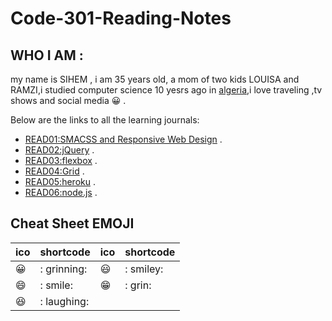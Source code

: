 # Code-301-Reading-Notes

## WHO I AM  :
my name is SIHEM , i am 35 years old, a mom of two kids LOUISA and RAMZI,i studied computer science 10 yesrs ago in [algeria](https://en.wikipedia.org/wiki/Algeria),i love traveling ,tv shows and social media  :grinning: .

Below are the links to all the learning journals:

* [READ01:SMACSS and Responsive Web Design](https://github.com/sisidjidji/301-readings/blob/master/README1.md) .
* [READ02:jQuery](https://github.com/sisidjidji/301-readings/blob/master/README2.MD) .
* [READ03:flexbox](https://github.com/sisidjidji/301-readings/blob/master/README3.MD) .
* [READ04:Grid](https://github.com/sisidjidji/301-readings/blob/master/README4.MD) .
* [READ05:heroku](https://github.com/sisidjidji/301-readings/blob/master/README5.MD) .
* [READ06:node.js](https://github.com/sisidjidji/301-readings/blob/master/README5.MD) .


## Cheat Sheet EMOJI

|ico |	shortcode|	ico	|shortcode|	
|--- |     ----- |  --- |  ------|
|😀	|  : grinning:|	😃 |: smiley:|	
|😄	|     : smile:|   😁|: grin:	|
|😆	|  : laughing:|

